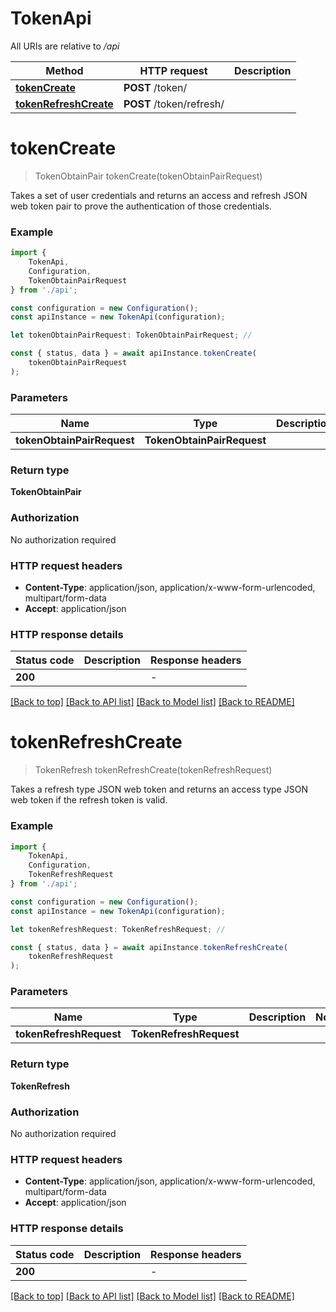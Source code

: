 # TokenApi

All URIs are relative to */api*

|Method | HTTP request | Description|
|------------- | ------------- | -------------|
|[**tokenCreate**](#tokencreate) | **POST** /token/ | |
|[**tokenRefreshCreate**](#tokenrefreshcreate) | **POST** /token/refresh/ | |

# **tokenCreate**
> TokenObtainPair tokenCreate(tokenObtainPairRequest)

Takes a set of user credentials and returns an access and refresh JSON web token pair to prove the authentication of those credentials.

### Example

```typescript
import {
    TokenApi,
    Configuration,
    TokenObtainPairRequest
} from './api';

const configuration = new Configuration();
const apiInstance = new TokenApi(configuration);

let tokenObtainPairRequest: TokenObtainPairRequest; //

const { status, data } = await apiInstance.tokenCreate(
    tokenObtainPairRequest
);
```

### Parameters

|Name | Type | Description  | Notes|
|------------- | ------------- | ------------- | -------------|
| **tokenObtainPairRequest** | **TokenObtainPairRequest**|  | |


### Return type

**TokenObtainPair**

### Authorization

No authorization required

### HTTP request headers

 - **Content-Type**: application/json, application/x-www-form-urlencoded, multipart/form-data
 - **Accept**: application/json


### HTTP response details
| Status code | Description | Response headers |
|-------------|-------------|------------------|
|**200** |  |  -  |

[[Back to top]](#) [[Back to API list]](../README.md#documentation-for-api-endpoints) [[Back to Model list]](../README.md#documentation-for-models) [[Back to README]](../README.md)

# **tokenRefreshCreate**
> TokenRefresh tokenRefreshCreate(tokenRefreshRequest)

Takes a refresh type JSON web token and returns an access type JSON web token if the refresh token is valid.

### Example

```typescript
import {
    TokenApi,
    Configuration,
    TokenRefreshRequest
} from './api';

const configuration = new Configuration();
const apiInstance = new TokenApi(configuration);

let tokenRefreshRequest: TokenRefreshRequest; //

const { status, data } = await apiInstance.tokenRefreshCreate(
    tokenRefreshRequest
);
```

### Parameters

|Name | Type | Description  | Notes|
|------------- | ------------- | ------------- | -------------|
| **tokenRefreshRequest** | **TokenRefreshRequest**|  | |


### Return type

**TokenRefresh**

### Authorization

No authorization required

### HTTP request headers

 - **Content-Type**: application/json, application/x-www-form-urlencoded, multipart/form-data
 - **Accept**: application/json


### HTTP response details
| Status code | Description | Response headers |
|-------------|-------------|------------------|
|**200** |  |  -  |

[[Back to top]](#) [[Back to API list]](../README.md#documentation-for-api-endpoints) [[Back to Model list]](../README.md#documentation-for-models) [[Back to README]](../README.md)

